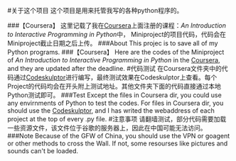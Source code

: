 #关于这个项目
  这个项目是用来托管我写的各种python程序的。
  
###【Coursera】
  这里记载了我在[Coursera](http://www.coursera.org)上面注册的课程：*An Introduction to Interactive Programming in Python*中， Miniproject的项目代码，代码会在Miniproject截止日期之后上传。
###About
  This projec is to save all of my Python programs.
###【Coursera】
  Here are the codes of the Miniproject of *An Introduction to Interactive Programming in Python* in the [Coursera](http://www.coursera.org), and they are updated after the deadline.
#代码测试
  在Coursera文件夹中的代码通过[Codeskulptor](http://www.codeskulptor.org/)进行编写，最终测试效果在Codeskulptor上查看。每个Project的代码均会在开头附上测试地址。其他文件夹下面的代码直接通过本地Python测试即可。
###Test
  Except the files in Coursera dir, you could use any envirnments of Python to test the codes. For files in Coursera dir, you should use the [Codeskulptor](http://www.codeskulptor.org/), and I has writed the webaddress of each project at the top of every .py file.
#注意事项
  请翻墙测试，部分代码需要加载一些资源文件，该文件位于谷歌的服务器上，因此在中国可能无法访问。
###Note
  Because of the GFW of China, you should use the VPN or goagent or other methods to cross the Wall. If not, some resourses like pictures and sounds can't be loaded.
